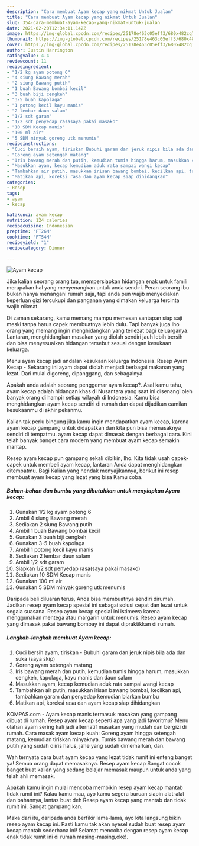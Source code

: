 ```yaml
---
description: "Cara membuat Ayam kecap yang nikmat Untuk Jualan"
title: "Cara membuat Ayam kecap yang nikmat Untuk Jualan"
slug: 354-cara-membuat-ayam-kecap-yang-nikmat-untuk-jualan
date: 2021-02-20T12:34:11.142Z
image: https://img-global.cpcdn.com/recipes/25178e463c05eff3/680x482cq70/ayam-kecap-foto-resep-utama.jpg
thumbnail: https://img-global.cpcdn.com/recipes/25178e463c05eff3/680x482cq70/ayam-kecap-foto-resep-utama.jpg
cover: https://img-global.cpcdn.com/recipes/25178e463c05eff3/680x482cq70/ayam-kecap-foto-resep-utama.jpg
author: Justin Harrington
ratingvalue: 4.4
reviewcount: 11
recipeingredient:
- "1/2 kg ayam potong 6"
- "4 siung Bawang merah"
- "2 siung Bawang putih"
- "1 buah Bawang bombai kecil"
- "3 buah biji cengkeh"
- "3-5 buah kapolaga"
- "1 potong kecil kayu manis"
- "2 lembar daun salam"
- "1/2 sdt garam"
- "1/2 sdt penyedap rasasaya pakai masako"
- "10 SDM Kecap manis"
- "100 ml air"
- "5 SDM minyak goreng utk menumis"
recipeinstructions:
- "Cuci bersih ayam, tiriskan Bubuhi garam dan jeruk nipis bila ada dan suka (saya skip)"
- "Goreng ayam setengah matang"
- "Iris bawang merah dan putih, kemudian tumis hingga harum, masukkan cengkeh, kapolaga, kayu manis dan daun salam"
- "Masukkan ayam, kecap kemudian aduk rata sampai wangi kecap"
- "Tambahkan air putih, masukkan irisan bawang bombai, kecilkan api, tambahkan garam dan penyedap kemudian biarkan bumbu"
- "Matikan api, koreksi rasa dan ayam kecap siap dihidangkan"
categories:
- Resep
tags:
- ayam
- kecap

katakunci: ayam kecap 
nutrition: 124 calories
recipecuisine: Indonesian
preptime: "PT26M"
cooktime: "PT54M"
recipeyield: "1"
recipecategory: Dinner

---
```



![Ayam kecap](https://img-global.cpcdn.com/recipes/25178e463c05eff3/680x482cq70/ayam-kecap-foto-resep-utama.jpg)

Jika kalian seorang orang tua, mempersiapkan hidangan enak untuk famili merupakan hal yang menyenangkan untuk anda sendiri. Peran seorang ibu bukan hanya menangani rumah saja, tapi anda pun wajib menyediakan keperluan gizi tercukupi dan panganan yang dimakan keluarga tercinta wajib nikmat.

Di zaman  sekarang, kamu memang mampu memesan santapan siap saji meski tanpa harus capek membuatnya lebih dulu. Tapi banyak juga lho orang yang memang ingin menghidangkan yang terlezat bagi keluarganya. Lantaran, menghidangkan masakan yang diolah sendiri jauh lebih bersih dan bisa menyesuaikan hidangan tersebut sesuai dengan kesukaan keluarga. 

Menu ayam kecap jadi andalan kesukaan keluarga Indonesia. Resep Ayam Kecap - Sekarang ini ayam dapat diolah menjadi berbagai makanan yang lezat. Dari mulai digoreng, dipanggang, dan sebagainya.

Apakah anda adalah seorang penggemar ayam kecap?. Asal kamu tahu, ayam kecap adalah hidangan khas di Nusantara yang saat ini disenangi oleh banyak orang di hampir setiap wilayah di Indonesia. Kamu bisa menghidangkan ayam kecap sendiri di rumah dan dapat dijadikan camilan kesukaanmu di akhir pekanmu.

Kalian tak perlu bingung jika kamu ingin mendapatkan ayam kecap, karena ayam kecap gampang untuk didapatkan dan kita pun bisa memasaknya sendiri di tempatmu. ayam kecap dapat dimasak dengan berbagai cara. Kini telah banyak banget cara modern yang membuat ayam kecap semakin mantap.

Resep ayam kecap pun gampang sekali dibikin, lho. Kita tidak usah capek-capek untuk membeli ayam kecap, lantaran Anda dapat menghidangkan ditempatmu. Bagi Kalian yang hendak menyajikannya, berikut ini resep membuat ayam kecap yang lezat yang bisa Kamu coba.

<!--inarticleads1-->

##### Bahan-bahan dan bumbu yang dibutuhkan untuk menyiapkan Ayam kecap:

1. Gunakan 1/2 kg ayam potong 6
1. Ambil 4 siung Bawang merah
1. Sediakan 2 siung Bawang putih
1. Ambil 1 buah Bawang bombai kecil
1. Gunakan 3 buah biji cengkeh
1. Gunakan 3-5 buah kapolaga
1. Ambil 1 potong kecil kayu manis
1. Sediakan 2 lembar daun salam
1. Ambil 1/2 sdt garam
1. Siapkan 1/2 sdt penyedap rasa(saya pakai masako)
1. Sediakan 10 SDM Kecap manis
1. Gunakan 100 ml air
1. Gunakan 5 SDM minyak goreng utk menumis


Daripada beli diluaran terus, Anda bisa membuatnya sendiri dirumah. Jadikan resep ayam kecap spesial ini sebagai solusi cepat dan lezat untuk segala suasana. Resep ayam kecap spesial ini istimewa karena menggunakan mentega atau margarin untuk menumis. Resep ayam kecap yang dimasak pakai bawang bombay ini dapat dipraktikkan di rumah. 

<!--inarticleads2-->

##### Langkah-langkah membuat Ayam kecap:

1. Cuci bersih ayam, tiriskan - Bubuhi garam dan jeruk nipis bila ada dan suka (saya skip)
1. Goreng ayam setengah matang
1. Iris bawang merah dan putih, kemudian tumis hingga harum, masukkan cengkeh, kapolaga, kayu manis dan daun salam
1. Masukkan ayam, kecap kemudian aduk rata sampai wangi kecap
1. Tambahkan air putih, masukkan irisan bawang bombai, kecilkan api, tambahkan garam dan penyedap kemudian biarkan bumbu
1. Matikan api, koreksi rasa dan ayam kecap siap dihidangkan


KOMPAS.com - Ayam kecap manis termasuk masakan yang gampang dibuat di rumah. Resep ayam kecap seperti apa yang jadi favoritmu? Menu olahan ayam sering kali jadi alternatif masakan yang mudah dan bergizi di rumah. Cara masak ayam kecap kuah: Goreng ayam hingga setengah matang, kemudian tiriskan minyaknya. Tumis bawang merah dan bawang putih yang sudah diiris halus, jahe yang sudah dimemarkan, dan. 

Wah ternyata cara buat ayam kecap yang lezat tidak rumit ini enteng banget ya! Semua orang dapat memasaknya. Resep ayam kecap Sangat cocok banget buat kalian yang sedang belajar memasak maupun untuk anda yang telah ahli memasak.

Apakah kamu ingin mulai mencoba membikin resep ayam kecap mantab tidak rumit ini? Kalau kamu mau, ayo kamu segera buruan siapin alat-alat dan bahannya, lantas buat deh Resep ayam kecap yang mantab dan tidak rumit ini. Sangat gampang kan. 

Maka dari itu, daripada anda berfikir lama-lama, ayo kita langsung bikin resep ayam kecap ini. Pasti kamu tak akan nyesel sudah buat resep ayam kecap mantab sederhana ini! Selamat mencoba dengan resep ayam kecap enak tidak rumit ini di rumah masing-masing,oke!.

